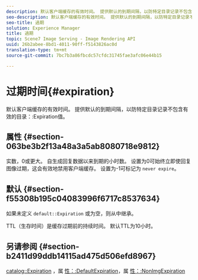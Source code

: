 ```yaml
---
description: 默认客户端缓存的有效时间。 提供默认的到期间隔，以防特定目录记录不包含有效的目录到期值。
seo-description: 默认客户端缓存的有效时间。 提供默认的到期间隔，以防特定目录记录不包含有效的目录到期值。
seo-title: 過期
solution: Experience Manager
title: 過期
topic: Scene7 Image Serving - Image Rendering API
uuid: 26b2abee-8bd1-4011-90ff-f5143826ac0d
translation-type: tm+mt
source-git-commit: 7bc7b3a86fbcdc57cfdc31745fae3afc06e44b15

---
```



# 过期时间{#expiration}

默认客户端缓存的有效时间。 提供默认的到期间隔，以防特定目录记录不包含有效的目录：:Expiration值。

## 属性 {#section-063be3b2f13a48a3a5ab8080718e9812}

实数，0或更大。 自生成回复数据以来到期的小时数。 设置为0可始终立即使回复图像过期，这会有效地禁用客户端缓存。 设置为-1可标记为 `never expire`。

## 默认 {#section-f55308b195c04083996f6717c8537634}

如果未定义 `default::Expiration` 或为空，则从中继承。

TTL（生存时间）是缓存过期前的持续时间。 默认TTL为10小时。

## 另请参阅 {#section-b2411d99ddb14115ad475d506efd8967}

[catalog::Expiration](../../../../../is-api/image-catalog/image-serving-api-ref/c-image-catalog-reference/c-image-svg-data-reference/c-image-data-reference/r-expiration-cat.md#reference-a7afd668ecbb4d2da65d86259aa6a28a) ，属 [性：:DefaultExpiration](../../../../../is-api/image-catalog/image-serving-api-ref/c-image-catalog-reference/c-attributes-reference/r-defaultexpiration.md#reference-0526166fab654fceb243b75d1ea4f0cf)，属 [性：:NonImgExpiration](../../../../../is-api/image-catalog/image-serving-api-ref/c-image-catalog-reference/c-attributes-reference/r-nonimgexpiration.md#reference-a8066cd0d24b4ea98100ade4821f1f9d)
